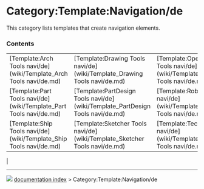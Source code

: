 # Category:Template:Navigation/de
This category lists templates that create navigation elements.

### Contents

|     |     |     |
| --- | --- | --- |
| [Template:Arch Tools navi/de](wiki/Template_Arch Tools navi/de.md) | [Template:Drawing Tools navi/de](wiki/Template_Drawing Tools navi/de.md) | [Template:OpenSCAD Tools navi/de](wiki/Template_OpenSCAD Tools navi/de.md) |
| [Template:Part Tools navi/de](wiki/Template_Part Tools navi/de.md) | [Template:PartDesign Tools navi/de](wiki/Template_PartDesign Tools navi/de.md) | [Template:Robot Tools navi/de](wiki/Template_Robot Tools navi/de.md) |
| [Template:Ship Tools navi/de](wiki/Template_Ship Tools navi/de.md) | [Template:Sketcher Tools navi/de](wiki/Template_Sketcher Tools navi/de.md) | [Template:TechDraw Tools navi/de](wiki/Template_TechDraw Tools navi/de.md) |
|



---
![](images/Right_arrow.png) [documentation index](../README.md) > Category:Template:Navigation/de

